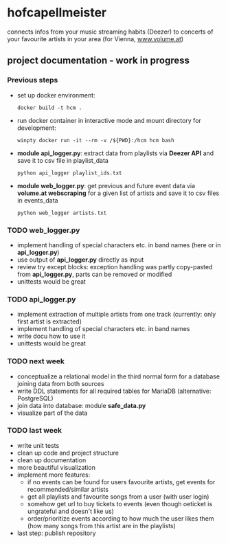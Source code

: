 # hofcapellmeister
connects infos from your music streaming habits (Deezer) to concerts of your favourite artists in your area (for Vienna, www.volume.at)

## project documentation - work in progress
### Previous steps
- set up docker environment:
  ```console
  docker build -t hcm .
  ```
- run docker container in interactive mode and mount directory for development:
  ```console
  winpty docker run -it --rm -v /${PWD}:/hcm hcm bash
  ```
- **module api_logger.py**: extract data from playlists via **Deezer API** and save it to csv file in playlist_data
  ```console
  python api_logger playlist_ids.txt
  ```
- **module web_logger.py**: get previous and future event data via **volume.at webscraping** for a given list of artists and save it to csv files in events_data
  ```console
  python web_logger artists.txt
  ```

### TODO web_logger.py
- implement handling of special characters etc. in band names (here or in **api_logger.py**)
- use output of **api_logger.py** directly as input
- review try except blocks: exception handling was partly copy-pasted from **api_logger.py**, parts can be removed or modified
- unittests would be great

### TODO api_logger.py
- implement extraction of multiple artists from one track (currently: only first artist is extracted)
- implement handling of special characters etc. in band names
- write docu how to use it
- unittests would be great

### TODO next week
- conceptualize a relational model in the third normal form for a database joining data from both sources
- write DDL statements for all required tables for MariaDB (alternative: PostgreSQL)
- join data into database: module **safe_data.py**
- visualize part of the data

### TODO last week
- write unit tests
- clean up code and project structure
- clean up documentation
- more beautiful visualization
- implement more features:
  - if no events can be found for users favourite artists, get events for recommended/similar artists
  - get all playlists and favourite songs from a user (with user login)
  - somehow get url to buy tickets to events (even though oeticket is ungrateful and doesn't like us)
  - order/prioritize events according to how much the user likes them (how many songs from this artist are in the playlists)
- last step: publish repository